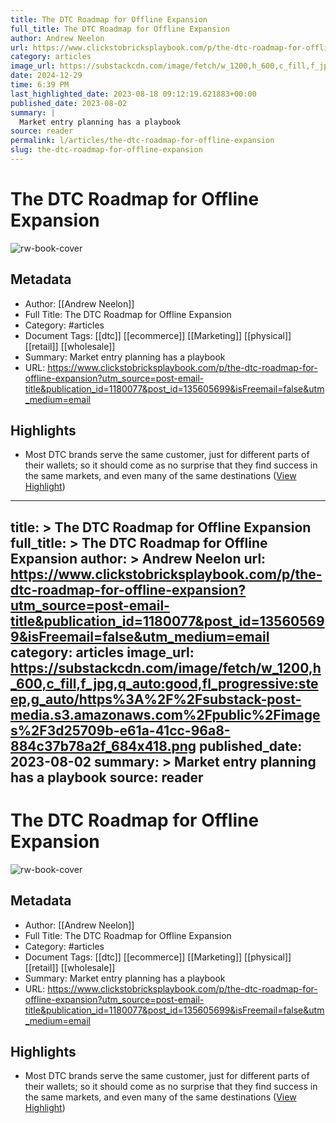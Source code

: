 ```yaml
---
title: The DTC Roadmap for Offline Expansion
full_title: The DTC Roadmap for Offline Expansion
author: Andrew Neelon
url: https://www.clickstobricksplaybook.com/p/the-dtc-roadmap-for-offline-expansion?utm_source=post-email-title&publication_id=1180077&post_id=135605699&isFreemail=false&utm_medium=email
category: articles
image_url: https://substackcdn.com/image/fetch/w_1200,h_600,c_fill,f_jpg,q_auto:good,fl_progressive:steep,g_auto/https%3A%2F%2Fsubstack-post-media.s3.amazonaws.com%2Fpublic%2Fimages%2F3d25709b-e61a-41cc-96a8-884c37b78a2f_684x418.png
date: 2024-12-29
time: 6:39 PM
last_highlighted_date: 2023-08-18 09:12:19.621883+00:00
published_date: 2023-08-02
summary: |
  Market entry planning has a playbook
source: reader
permalink: l/articles/the-dtc-roadmap-for-offline-expansion
slug: the-dtc-roadmap-for-offline-expansion
---
```

# The DTC Roadmap for Offline Expansion

![rw-book-cover](https://substackcdn.com/image/fetch/w_1200,h_600,c_fill,f_jpg,q_auto:good,fl_progressive:steep,g_auto/https%3A%2F%2Fsubstack-post-media.s3.amazonaws.com%2Fpublic%2Fimages%2F3d25709b-e61a-41cc-96a8-884c37b78a2f_684x418.png)

## Metadata
- Author: [[Andrew Neelon]]
- Full Title: The DTC Roadmap for Offline Expansion
- Category: #articles
- Document Tags: [[dtc]] [[ecommerce]] [[Marketing]] [[physical]] [[retail]] [[wholesale]] 
- Summary: Market entry planning has a playbook
- URL: https://www.clickstobricksplaybook.com/p/the-dtc-roadmap-for-offline-expansion?utm_source=post-email-title&publication_id=1180077&post_id=135605699&isFreemail=false&utm_medium=email

## Highlights
- Most DTC brands serve the same customer, just for different parts of their wallets; so it should come as no surprise that they find success in the same markets, and even many of the same destinations ([View Highlight](https://read.readwise.io/read/01h83ynfddpxnnnxc0cmsm4g0v))


---
title: >
  The DTC Roadmap for Offline Expansion
full_title: >
  The DTC Roadmap for Offline Expansion
author: >
  Andrew Neelon
url: https://www.clickstobricksplaybook.com/p/the-dtc-roadmap-for-offline-expansion?utm_source=post-email-title&publication_id=1180077&post_id=135605699&isFreemail=false&utm_medium=email
category: articles
image_url: https://substackcdn.com/image/fetch/w_1200,h_600,c_fill,f_jpg,q_auto:good,fl_progressive:steep,g_auto/https%3A%2F%2Fsubstack-post-media.s3.amazonaws.com%2Fpublic%2Fimages%2F3d25709b-e61a-41cc-96a8-884c37b78a2f_684x418.png
published_date: 2023-08-02
summary: >
  Market entry planning has a playbook
source: reader
---
# The DTC Roadmap for Offline Expansion

![rw-book-cover](https://substackcdn.com/image/fetch/w_1200,h_600,c_fill,f_jpg,q_auto:good,fl_progressive:steep,g_auto/https%3A%2F%2Fsubstack-post-media.s3.amazonaws.com%2Fpublic%2Fimages%2F3d25709b-e61a-41cc-96a8-884c37b78a2f_684x418.png)

## Metadata
- Author: [[Andrew Neelon]]
- Full Title: The DTC Roadmap for Offline Expansion
- Category: #articles
- Document Tags: [[dtc]] [[ecommerce]] [[Marketing]] [[physical]] [[retail]] [[wholesale]] 
- Summary: Market entry planning has a playbook
- URL: https://www.clickstobricksplaybook.com/p/the-dtc-roadmap-for-offline-expansion?utm_source=post-email-title&publication_id=1180077&post_id=135605699&isFreemail=false&utm_medium=email

## Highlights
- Most DTC brands serve the same customer, just for different parts of their wallets; so it should come as no surprise that they find success in the same markets, and even many of the same destinations ([View Highlight](https://read.readwise.io/read/01h83ynfddpxnnnxc0cmsm4g0v))


